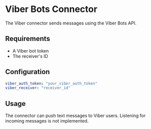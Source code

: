 # Viber Bots Connector

The Viber connector sends messages using the Viber Bots API.

## Requirements

- A Viber bot token
- The receiver's ID

## Configuration

```yaml
viber_auth_token: "your_viber_auth_token"
viber_receiver: "receiver_id"
```

## Usage

The connector can push text messages to Viber users. Listening for incoming messages is not implemented.
